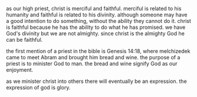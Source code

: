as our high priest, christ is merciful and faithful. merciful is related to his humanity
and faithful is related to his divinity. although someone may have a good intention to
do something, without the ability they cannot do it. christ is faithful because he has
the ability to do what he has promised. we have God's divinity but we are not almighty.
since christ is the almighty God he can be faithful.

the first mention of a priest in the bible is Genesis 14:18, where melchizedek came to meet Abram and brought him bread and wine. the purpose of a priest is to minister God to man. the bread and wine signify God as our enjoyment.

as we minister christ into others there will eventually be an expression. the expression of god is glory.
